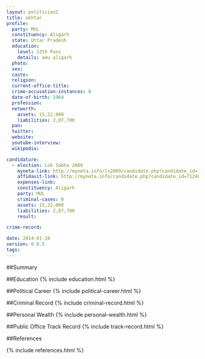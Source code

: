 ```yaml
---
layout: politician2
title: akhtar
profile: 
  party: MUL
  constituency: Aligarh
  state: Uttar Pradesh
  education: 
    level: 12th Pass
    details: amu aligarh
  photo: 
  sex: 
  caste: 
  religion: 
  current-office-title: 
  crime-accusation-instances: 0
  date-of-birth: 1964
  profession: 
  networth: 
    assets: 15,22,000
    liabilities: 2,07,700
  pan: 
  twitter: 
  website: 
  youtube-interview: 
  wikipedia: 

candidature: 
  - election: Lok Sabha 2009
    myneta-link: http://myneta.info/ls2009/candidate.php?candidate_id=7124
    affidavit-link: http://myneta.info/candidate.php?candidate_id=7124&scan=original
    expenses-link: 
    constituency: Aligarh 
    party: MUL
    criminal-cases: 0
    assets: 15,22,000
    liabilities: 2,07,700
    result:  

crime-record: 

date: 2014-01-28
version: 0.0.5
tags: 
---
```

##Summary


##Education
{% include education.html %}


##Political Career
{% include political-career.html %}


##Criminal Record
{% include criminal-record.html %}


##Personal Wealth
{% include personal-wealth.html %}


##Public Office Track Record
{% include track-record.html %}


##References


{% include references.html %}